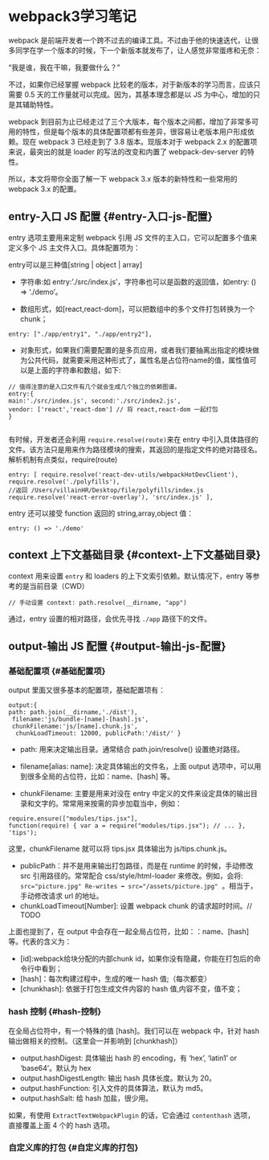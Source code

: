 # webpack3学习笔记

webpack 是前端开发者一个跨不过去的编译工具。不过由于他的快速迭代，让很多同学在学一个版本的时候，下一个新版本就发布了，让人感觉非常蛋疼和无奈：

“我是谁，我在干嘛，我要做什么？”

不过，如果你已经掌握 webpack 比较老的版本，对于新版本的学习而言，应该只需要 0.5 天的工作量就可以完成。因为，其基本理念都是以 JS 为中心，增加的只是其辅助特性。

webpack 到目前为止已经走过了三个大版本，每个版本之间都，增加了非常多可用的特性，但是每个版本的具体配置项都有些差异，很容易让老版本用户形成依赖。现在 webpack 3 已经走到了 3.8 版本。现版本对于 webpack 2.x 的配置项来说，最突出的就是 loader 的写法的改变和内置了 webpack-dev-server 的特性。

所以，本文将带你全面了解一下 webpack 3.x 版本的新特性和一些常用的 webpack 3.x 的配置。

## entry-入口 JS 配置 {#entry-入口-js-配置}

entry 选项主要用来定制 webpack 引用 JS 文件的主入口，它可以配置多个值来定义多个 JS 主文件入口。具体配置项为：

entry可以是三种值\[string \| object \| array\]

* 字符串:如 entry:’./src/index.js’，字符串也可以是函数的返回值，如entry: \(\) =&gt; ‘./demo’。

* 数组形式，如\[react,react-dom\]，可以把数组中的多个文件打包转换为一个chunk；

```
entry: ["./app/entry1", "./app/entry2"],
```

* 对象形式，如果我们需要配置的是多页应用，或者我们要抽离出指定的模块做为公共代码，就需要采用这种形式了，属性名是占位符name的值，属性值可以是上面的字符串和数组，如下:

```
// 值得注意的是入口文件有几个就会生成几个独立的依赖图谱。 
entry:{ 
main:'./src/index.js', second:'./src/index2.js',
vendor: ['react','react-dom'] // 将 react,react-dom 一起打包 
}


```

有时候，开发者还会利用 `require.resolve(route)`来在 entry 中引入具体路径的文件。该方法只是用来作为路径模块的搜索，其返回的是指定文件的绝对路径名。解析机制有点类似，require\(route\)

```
entry: [ require.resolve('react-dev-utils/webpackHotDevClient'), 
require.resolve('./polyfills'), 
//返回 /Users/villainHR/Desktop/file/polyfills/index.js require.resolve('react-error-overlay'), 'src/index.js' ],
```

entry 还可以接受 function 返回的 string,array,object 值：

```
entry: () => './demo'
```

## context 上下文基础目录 {#context-上下文基础目录}

context 用来设置 `entry` 和 loaders 的上下文索引依赖。默认情况下，entry 等参考的是当前目录（CWD）

```
// 手动设置 context: path.resolve(__dirname, "app")

```

通过，entry 设置的相对路径，会优先寻找 `./app` 路径下的文件。

## output-输出 JS 配置 {#output-输出-js-配置}

### 基础配置项 {#基础配置项}

output 里面又很多基本的配置项，基础配置项有：

```
output:{ 
path: path.join(__dirname,'./dist'),
 filename:'js/bundle-[name]-[hash].js', 
 chunkFilename:'js/[name].chunk.js',
  chunkLoadTimeout: 12000, publicPath:'/dist/' }
```

* path: 用来决定输出目录。通常结合 path.join/resolve\(\) 设置绝对路径。

* filename\[alias: name\]: 决定具体输出的文件名，上面 output 选项中，可以用到很多全局的占位符，比如：name、\[hash\] 等。
* chunkFilename: 主要是用来对没在 entry 中定义的文件来设定具体的输出目录和文字的。常常用来按需的异步加载当中，例如：

```
require.ensure(["modules/tips.jsx"], 
function(require) { var a = require("modules/tips.jsx"); // ... }, 'tips');
```

这里，chunkFilename 就可以将 tips.jsx 具体输出为 js/tips.chunk.js。

* publicPath：并不是用来输出打包路径，而是在 runtime 的时候，手动修改 src 引用路径的。常常配合 css/style/html-loader 来修改。例如，会将: 
  `src="picture.jpg" Re-writes ➡ src="/assets/picture.jpg"`
   。相当于，手动修改请求 url 的地址。
* chunkLoadTimeout\[Number\]: 设置 webpack chunk 的请求超时时间。// TODO

上面也提到了，在 output 中会存在一起全局占位符，比如：：name、\[hash\] 等。代表的含义为：

* \[id\]:webpack给块分配的内部chunk id，如果你没有隐藏，你能在打包后的命令行中看到；
* \[hash\]：每次构建过程中，生成的唯一 hash 值;（每次都变）
* \[chunkhash\]: 依据于打包生成文件内容的 hash 值,内容不变，值不变；

### hash 控制 {#hash-控制}

在全局占位符中，有一个特殊的值 \[hash\]。我们可以在 webpack 中，针对 hash 输出做相关的控制。（这里会一并影响到 \[chunkhash\]）

* output.hashDigest: 具体输出 hash 的 encoding，有 ‘hex’, ‘latin1’ or ‘base64’。默认为 hex
* output.hashDigestLength: 输出 hash 具体长度。默认为 20。
* output.hashFunction: 引入文件的具体算法，默认为 md5。
* output.hashSalt: 给 hash 加盐，很少用。

如果，有使用 `ExtractTextWebpackPlugin` 的话，它会通过 `contenthash` 选项，直接覆盖上面 4 个的 hash 选项。

### 自定义库的打包 {#自定义库的打包}



